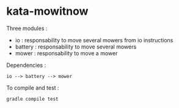 kata-mowitnow
=============

Three modules :
* io : responsability to move several mowers from io instructions
* battery : responsability to move several mowers
* mower : responsability to move a mower

Dependencies :

```
io --> battery --> mower
````

To compile and test :

``` 
gradle compile test
```
